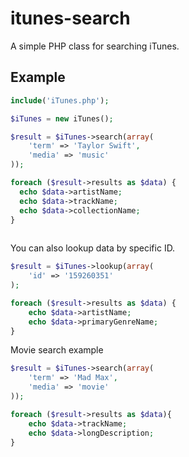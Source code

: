 # itunes-search
A simple PHP class for searching iTunes.

## Example

```php
include('iTunes.php');

$iTunes = new iTunes();

$result = $iTunes->search(array(
    'term' => 'Taylor Swift',
    'media' => 'music'
));

foreach ($result->results as $data) {
  echo $data->artistName;
  echo $data->trackName;
  echo $data->collectionName;
}
            
```
You can also lookup data by specific ID. 

```php 
$result = $iTunes->lookup(array(
    'id' => '159260351'  
);

foreach ($result->results as $data) {
    echo $data->artistName;
    echo $data->primaryGenreName;
}
```

Movie search example

```php
$result = $iTunes->search(array(
    'term' => 'Mad Max',
    'media' => 'movie'
));

foreach ($result->results as $data){
    echo $data->trackName;
    echo $data->longDescription;
}
```


